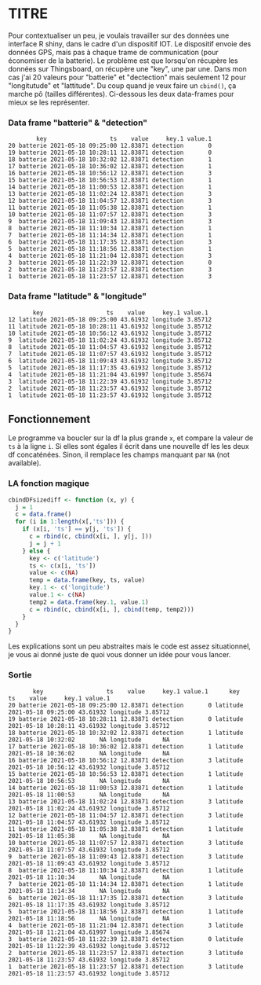 # TITRE
Pour contextualiser un peu, je voulais travailler sur des données une interface R shiny, dans le cadre d'un dispositif IOT. 
Le dispositif envoie des données GPS, mais pas à chaque trame de communication (pour économiser de la batterie). Le problème est que lorsqu'on récupère les données
sur Thingsboard, on récupère une "key", une par une. Dans mon cas j'ai 20 valeurs pour "batterie" et "dectection" mais seulement 12 pour "longitutude" et "lattitude".
Du coup quand je veux faire un `cbind()`, ça marche pô (tailles différentes). Ci-dessous les deux data-frames pour mieux se les représenter. 

### Data frame "batterie" & "detection"
```
        key                  ts    value     key.1 value.1
20 batterie 2021-05-18 09:25:00 12.83871 detection       0
19 batterie 2021-05-18 10:28:11 12.83871 detection       0
18 batterie 2021-05-18 10:32:02 12.83871 detection       1
17 batterie 2021-05-18 10:36:02 12.83871 detection       1
16 batterie 2021-05-18 10:56:12 12.83871 detection       3
15 batterie 2021-05-18 10:56:53 12.83871 detection       1
14 batterie 2021-05-18 11:00:53 12.83871 detection       1
13 batterie 2021-05-18 11:02:24 12.83871 detection       3
12 batterie 2021-05-18 11:04:57 12.83871 detection       3
11 batterie 2021-05-18 11:05:38 12.83871 detection       1
10 batterie 2021-05-18 11:07:57 12.83871 detection       3
9  batterie 2021-05-18 11:09:43 12.83871 detection       3
8  batterie 2021-05-18 11:10:34 12.83871 detection       1
7  batterie 2021-05-18 11:14:34 12.83871 detection       1
6  batterie 2021-05-18 11:17:35 12.83871 detection       3
5  batterie 2021-05-18 11:18:56 12.83871 detection       1
4  batterie 2021-05-18 11:21:04 12.83871 detection       3
3  batterie 2021-05-18 11:22:39 12.83871 detection       0
2  batterie 2021-05-18 11:23:57 12.83871 detection       3
1  batterie 2021-05-18 11:23:57 12.83871 detection       3
```
### Data frame "latitude" & "longitude"
```
       key                  ts    value     key.1 value.1
12 latitude 2021-05-18 09:25:00 43.61932 longitude 3.85712
11 latitude 2021-05-18 10:28:11 43.61932 longitude 3.85712
10 latitude 2021-05-18 10:56:12 43.61932 longitude 3.85712
9  latitude 2021-05-18 11:02:24 43.61932 longitude 3.85712
8  latitude 2021-05-18 11:04:57 43.61932 longitude 3.85712
7  latitude 2021-05-18 11:07:57 43.61932 longitude 3.85712
6  latitude 2021-05-18 11:09:43 43.61932 longitude 3.85712
5  latitude 2021-05-18 11:17:35 43.61932 longitude 3.85712
4  latitude 2021-05-18 11:21:04 43.61997 longitude 3.85674
3  latitude 2021-05-18 11:22:39 43.61932 longitude 3.85712
2  latitude 2021-05-18 11:23:57 43.61932 longitude 3.85712
1  latitude 2021-05-18 11:23:57 43.61932 longitude 3.85712
```
## Fonctionnement
Le programme va boucler sur la df la plus grande `x`, et compare la valeur de `ts` à la ligne `i`. Si elles sont égales il écrit dans une nouvelle df les les deux
df concaténées. Sinon, il remplace les champs manquant par `NA` (not available).
### LA fonction magique
```R
cbindDFsizediff <- function (x, y) {
  j = 1
  c = data.frame()
  for (i in 1:length(x[,'ts'])) {
    if (x[i, 'ts'] == y[j, 'ts']) {
      c = rbind(c, cbind(x[i, ], y[j, ]))
      j = j + 1
    } else {
      key <- c('latitude')
      ts <- c(x[i, 'ts'])
      value <- c(NA)
      temp = data.frame(key, ts, value)
      key.1 <- c('longitude')
      value.1 <- c(NA)
      temp2 = data.frame(key.1, value.1)
      c = rbind(c, cbind(x[i, ], cbind(temp, temp2)))
    }
  }
}
```
Les explications sont un peu abstraites mais le code est assez situationnel, je vous ai donné juste de quoi vous donner un idée pour vous lancer.
### Sortie
```
       key                  ts    value     key.1 value.1      key                  ts    value     key.1 value.1
20 batterie 2021-05-18 09:25:00 12.83871 detection       0 latitude 2021-05-18 09:25:00 43.61932 longitude 3.85712
19 batterie 2021-05-18 10:28:11 12.83871 detection       0 latitude 2021-05-18 10:28:11 43.61932 longitude 3.85712
18 batterie 2021-05-18 10:32:02 12.83871 detection       1 latitude 2021-05-18 10:32:02       NA longitude      NA
17 batterie 2021-05-18 10:36:02 12.83871 detection       1 latitude 2021-05-18 10:36:02       NA longitude      NA
16 batterie 2021-05-18 10:56:12 12.83871 detection       3 latitude 2021-05-18 10:56:12 43.61932 longitude 3.85712
15 batterie 2021-05-18 10:56:53 12.83871 detection       1 latitude 2021-05-18 10:56:53       NA longitude      NA
14 batterie 2021-05-18 11:00:53 12.83871 detection       1 latitude 2021-05-18 11:00:53       NA longitude      NA
13 batterie 2021-05-18 11:02:24 12.83871 detection       3 latitude 2021-05-18 11:02:24 43.61932 longitude 3.85712
12 batterie 2021-05-18 11:04:57 12.83871 detection       3 latitude 2021-05-18 11:04:57 43.61932 longitude 3.85712
11 batterie 2021-05-18 11:05:38 12.83871 detection       1 latitude 2021-05-18 11:05:38       NA longitude      NA
10 batterie 2021-05-18 11:07:57 12.83871 detection       3 latitude 2021-05-18 11:07:57 43.61932 longitude 3.85712
9  batterie 2021-05-18 11:09:43 12.83871 detection       3 latitude 2021-05-18 11:09:43 43.61932 longitude 3.85712
8  batterie 2021-05-18 11:10:34 12.83871 detection       1 latitude 2021-05-18 11:10:34       NA longitude      NA
7  batterie 2021-05-18 11:14:34 12.83871 detection       1 latitude 2021-05-18 11:14:34       NA longitude      NA
6  batterie 2021-05-18 11:17:35 12.83871 detection       3 latitude 2021-05-18 11:17:35 43.61932 longitude 3.85712
5  batterie 2021-05-18 11:18:56 12.83871 detection       1 latitude 2021-05-18 11:18:56       NA longitude      NA
4  batterie 2021-05-18 11:21:04 12.83871 detection       3 latitude 2021-05-18 11:21:04 43.61997 longitude 3.85674
3  batterie 2021-05-18 11:22:39 12.83871 detection       0 latitude 2021-05-18 11:22:39 43.61932 longitude 3.85712
2  batterie 2021-05-18 11:23:57 12.83871 detection       3 latitude 2021-05-18 11:23:57 43.61932 longitude 3.85712
1  batterie 2021-05-18 11:23:57 12.83871 detection       3 latitude 2021-05-18 11:23:57 43.61932 longitude 3.85712
```
